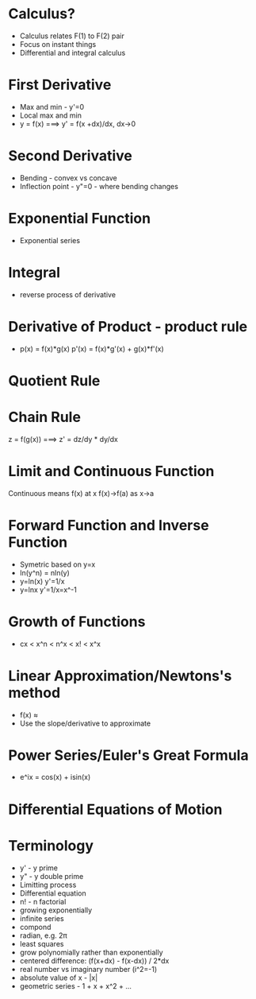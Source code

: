 # Calculus?
  - Calculus relates F(1) to F(2) pair
  - Focus on instant things
  - Differential and integral calculus

# First Derivative
  - Max and min - y'=0
  - Local max and min
  - y = f(x) ===> y' = f(x +dx)/dx, dx->0

# Second Derivative
  - Bending - convex vs concave
  - Inflection point - y"=0 - where bending changes
  
# Exponential Function
  - Exponential series

# Integral
  - reverse process of derivative

# Derivative of Product - product rule
  - p(x) = f(x)*g(x) p'(x) = f(x)*g'(x) + g(x)*f'(x)
# Quotient Rule

# Chain Rule
  z = f(g(x)) ===> z' = dz/dy * dy/dx

# Limit and Continuous Function
  Continuous means f(x) at x f(x)->f(a) as x->a

# Forward Function and Inverse Function
  - Symetric based on y=x
  - ln(y^n) = nln(y)
  - y=ln(x) y'=1/x
  - y=lnx y'=1/x=x^-1

# Growth of Functions
  - cx < x^n < n^x < x! < x^x

# Linear Approximation/Newtons's method
  - f(x) ≈ 	
  - Use the slope/derivative to approximate

# Power Series/Euler's Great Formula
  - e^ix = cos(x) + isin(x)

# Differential Equations of Motion

# Terminology
  - y' - y prime
  - y" - y double prime
  - Limitting process
  - Differential equation
  - n! - n factorial
  - growing exponentially
  - infinite series
  - compond
  - radian, e.g. 2π
  - least squares
  - grow polynomially rather than exponentially
  - centered difference: (f(x+dx) - f(x-dx)) / 2*dx 
  - real number vs imaginary number (i^2=-1)
  - absolute value of x - |x|
  - geometric series - 1 + x + x^2 + ...
